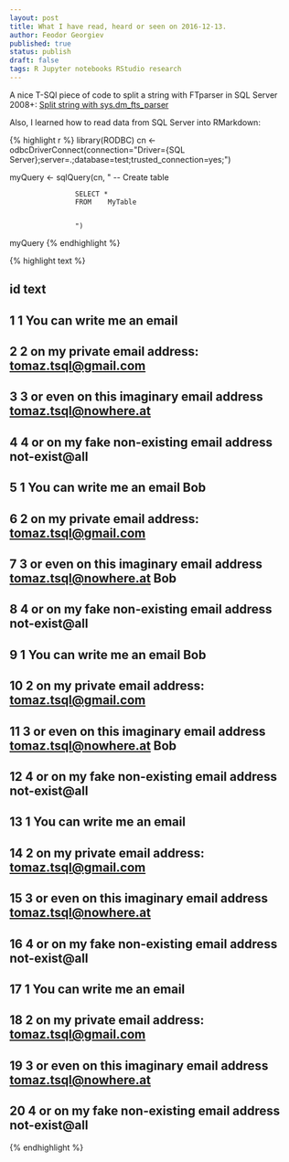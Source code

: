 ```yaml
---
layout: post
title: What I have read, heard or seen on 2016-12-13.
author: Feodor Georgiev
published: true
status: publish
draft: false
tags: R Jupyter notebooks RStudio research 
---
```

  
A nice T-SQl piece of code to split a string with FTparser in SQL Server 2008+: [Split string with sys.dm_fts_parser](http://sqlblogcasts.com/blogs/tomaztsql/archive/2010/10/20/split-string-with-sys-dm-fts-parser.aspx)
 
 
Also, I learned how to read data from SQL Server into RMarkdown:
  

{% highlight r %}
library(RODBC)
cn <- odbcDriverConnect(connection="Driver={SQL Server};server=.;database=test;trusted_connection=yes;")
 
myQuery <- sqlQuery(cn, "
                    -- Create table
                    
                    
                    
                    SELECT *
                    FROM    MyTable        
                    
                    
                    ")
 
 
myQuery
{% endhighlight %}



{% highlight text %}
##    id                                                              text
## 1   1                                         You can write me an email
## 2   2                 on my private email address: tomaz.tsql@gmail.com
## 3   3     or even on this imaginary email address tomaz.tsql@nowhere.at
## 4   4            or on my fake non-existing email address not-exist@all
## 5   1                                     You can write me an email Bob
## 6   2                 on my private email address: tomaz.tsql@gmail.com
## 7   3 or even on this imaginary email address tomaz.tsql@nowhere.at Bob
## 8   4            or on my fake non-existing email address not-exist@all
## 9   1                                     You can write me an email Bob
## 10  2                 on my private email address: tomaz.tsql@gmail.com
## 11  3 or even on this imaginary email address tomaz.tsql@nowhere.at Bob
## 12  4            or on my fake non-existing email address not-exist@all
## 13  1                                         You can write me an email
## 14  2                 on my private email address: tomaz.tsql@gmail.com
## 15  3     or even on this imaginary email address tomaz.tsql@nowhere.at
## 16  4            or on my fake non-existing email address not-exist@all
## 17  1                                         You can write me an email
## 18  2                 on my private email address: tomaz.tsql@gmail.com
## 19  3     or even on this imaginary email address tomaz.tsql@nowhere.at
## 20  4            or on my fake non-existing email address not-exist@all
{% endhighlight %}
 

